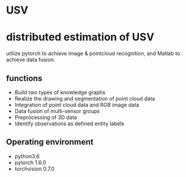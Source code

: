 # USV
# distributed estimation of USV

utilize pytorch to achieve image & pointcloud recognition, and Matlab to achieve data fusion.

## functions
* Build two types of knowledge graphs
* Realize the drawing and segmentation of point cloud data
* Integration of point cloud data and RGB image data
* Data fusion of multi-sensor groups
* Preprocessing of 3D data
* Identify observations as defined entity labels


## Operating environment
* python3.6
* pytorch 1.6.0
* torchvision 0.7.0
